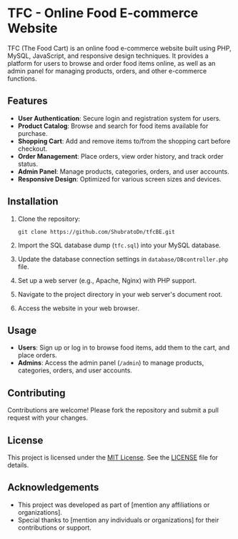 # TFC - Online Food E-commerce Website

TFC (The Food Cart) is an online food e-commerce website built using PHP, MySQL, JavaScript, and responsive design techniques. It provides a platform for users to browse and order food items online, as well as an admin panel for managing products, orders, and other e-commerce functions.

## Features

- **User Authentication**: Secure login and registration system for users.
- **Product Catalog**: Browse and search for food items available for purchase.
- **Shopping Cart**: Add and remove items to/from the shopping cart before checkout.
- **Order Management**: Place orders, view order history, and track order status.
- **Admin Panel**: Manage products, categories, orders, and user accounts.
- **Responsive Design**: Optimized for various screen sizes and devices.

## Installation

1. Clone the repository:

    ```
    git clone https://github.com/ShubratoDn/tfcBE.git
    ```

2. Import the SQL database dump (`tfc.sql`) into your MySQL database.

3. Update the database connection settings in `database/DBcontroller.php` file.

4. Set up a web server (e.g., Apache, Nginx) with PHP support.

5. Navigate to the project directory in your web server's document root.

6. Access the website in your web browser.

## Usage

- **Users**: Sign up or log in to browse food items, add them to the cart, and place orders.
- **Admins**: Access the admin panel (`/admin`) to manage products, categories, orders, and user accounts.

## Contributing

Contributions are welcome! Please fork the repository and submit a pull request with your changes.

## License

This project is licensed under the [MIT License](LICENSE). See the [LICENSE](LICENSE) file for details.

## Acknowledgements

- This project was developed as part of [mention any affiliations or organizations].
- Special thanks to [mention any individuals or organizations] for their contributions or support.
